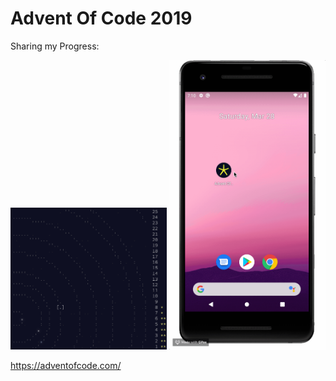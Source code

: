 # Advent Of Code 2019

Sharing my Progress:

<img src="./demo/progress.png" width="250">

<img src="./demo/app_demo.gif" width="250">

https://adventofcode.com/
